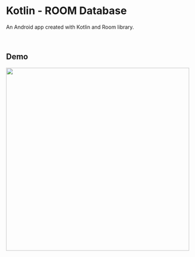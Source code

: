# Kotlin - ROOM Database

An Android app created with Kotlin and Room library.

<br />

## Demo

<img src="https://s3.gifyu.com/images/kotlin-room.gif" height="500px" />